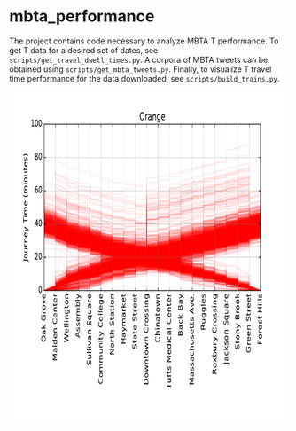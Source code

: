 # mbta_performance

The project contains code necessary to analyze MBTA T performance. To get T
data for a desired set of dates, see `scripts/get_travel_dwell_times.py`. A
corpora of MBTA tweets can be obtained using `scripts/get_mbta_tweets.py`.
Finally, to visualize T travel time performance for the data downloaded, see
`scripts/build_trains.py`.

<img src="data/example_plots/Orange_travel_time.pdf" 
alt="Orange Line Performance"  width="800" height="600">
